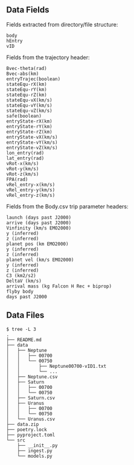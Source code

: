 ## Data Fields

Fields extracted from directory/file structure:

```text
body
hEntry
vID
```

Fields from the trajectory header:

```text
Bvec-theta(rad)
Bvec-abs(km)
entryTrajec(boolean)
stateEqu-rX(km)
stateEqu-rY(km)
stateEqu-rZ(km)
stateEqu-vX(km/s)
stateEqu-vY(km/s)
stateEqu-vZ(km/s)
safe(boolean)
entryState-rX(km)
entryState-rY(km)
entryState-rZ(km)
entryState-vX(km/s)
entryState-vY(km/s)
entryState-vZ(km/s)
lon_entry(rad)
lat_entry(rad)
vRot-x(km/s)
vRot-y(km/s)
vRot-z(km/s)
FPA(rad)
vRel_entry-x(km/s)
vRel_entry-y(km/s)
vRel_entry-z(km/s)
```

Fields from the Body.csv trip parameter headers:

```text
launch (days past J2000)
arrive (days past J2000)
Vinfinity (km/s EMO2000)
y (inferred)
z (inferred)
planet pos (km EMO2000)
y (inferred)
z (inferred)
planet vel (km/s EMO2000)
y (inferred)
z (inferred)
C3 (km2/s2)
DeltaV (km/s)
arrival mass (kg Falcon H Rec + biprop)
flyby body
days past J2000
```

## Data Files

```text
$ tree -L 3
.
├── README.md
├── data
│	├── Neptune
│	│   ├── 00700
│	│   └── 00750
│	│	    ├── Neptune00700-vID1.txt
│	│	    └── ...
│	├── Neptune.csv
│	├── Saturn
│	│	├── 00700
│	│	└── 00750
│	├── Saturn.csv
│	├── Uranus
│	│	├── 00700
│	│	└── 00750
│	└── Uranus.csv
├── data.zip
├── poetry.lock
├── pyproject.toml
└── src
    ├── __init__.py
    ├── ingest.py
    └── models.py
```
